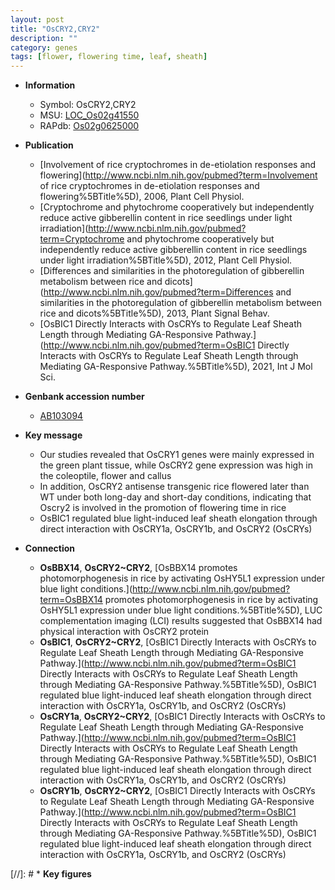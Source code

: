```yaml
---
layout: post
title: "OsCRY2,CRY2"
description: ""
category: genes
tags: [flower, flowering time, leaf, sheath]
---
```


* **Information**  
    + Symbol: OsCRY2,CRY2  
    + MSU: [LOC_Os02g41550](http://rice.uga.edu/cgi-bin/ORF_infopage.cgi?orf=LOC_Os02g41550)  
    + RAPdb: [Os02g0625000](http://rapdb.dna.affrc.go.jp/viewer/gbrowse_details/irgsp1?name=Os02g0625000)  

* **Publication**  
    + [Involvement of rice cryptochromes in de-etiolation responses and flowering](http://www.ncbi.nlm.nih.gov/pubmed?term=Involvement of rice cryptochromes in de-etiolation responses and flowering%5BTitle%5D), 2006, Plant Cell Physiol.
    + [Cryptochrome and phytochrome cooperatively but independently reduce active gibberellin content in rice seedlings under light irradiation](http://www.ncbi.nlm.nih.gov/pubmed?term=Cryptochrome and phytochrome cooperatively but independently reduce active gibberellin content in rice seedlings under light irradiation%5BTitle%5D), 2012, Plant Cell Physiol.
    + [Differences and similarities in the photoregulation of gibberellin metabolism between rice and dicots](http://www.ncbi.nlm.nih.gov/pubmed?term=Differences and similarities in the photoregulation of gibberellin metabolism between rice and dicots%5BTitle%5D), 2013, Plant Signal Behav.
    + [OsBIC1 Directly Interacts with OsCRYs to Regulate Leaf Sheath Length through Mediating GA-Responsive Pathway.](http://www.ncbi.nlm.nih.gov/pubmed?term=OsBIC1 Directly Interacts with OsCRYs to Regulate Leaf Sheath Length through Mediating GA-Responsive Pathway.%5BTitle%5D), 2021, Int J Mol Sci.

* **Genbank accession number**  
    + [AB103094](http://www.ncbi.nlm.nih.gov/nuccore/AB103094)

* **Key message**  
    + Our studies revealed that OsCRY1 genes were mainly expressed in the green plant tissue, while OsCRY2 gene expression was high in the coleoptile, flower and callus
    + In addition, OsCRY2 antisense transgenic rice flowered later than WT under both long-day and short-day conditions, indicating that Oscry2 is involved in the promotion of flowering time in rice
    + OsBIC1 regulated blue light-induced leaf sheath elongation through direct interaction with OsCRY1a, OsCRY1b, and OsCRY2 (OsCRYs)

* **Connection**  
    + __OsBBX14__, __OsCRY2~CRY2__, [OsBBX14 promotes photomorphogenesis in rice by activating OsHY5L1 expression under blue light conditions.](http://www.ncbi.nlm.nih.gov/pubmed?term=OsBBX14 promotes photomorphogenesis in rice by activating OsHY5L1 expression under blue light conditions.%5BTitle%5D),  LUC complementation imaging (LCI) results suggested that OsBBX14 had physical interaction with OsCRY2 protein
    + __OsBIC1__, __OsCRY2~CRY2__, [OsBIC1 Directly Interacts with OsCRYs to Regulate Leaf Sheath Length through Mediating GA-Responsive Pathway.](http://www.ncbi.nlm.nih.gov/pubmed?term=OsBIC1 Directly Interacts with OsCRYs to Regulate Leaf Sheath Length through Mediating GA-Responsive Pathway.%5BTitle%5D),  OsBIC1 regulated blue light-induced leaf sheath elongation through direct interaction with OsCRY1a, OsCRY1b, and OsCRY2 (OsCRYs)
    + __OsCRY1a__, __OsCRY2~CRY2__, [OsBIC1 Directly Interacts with OsCRYs to Regulate Leaf Sheath Length through Mediating GA-Responsive Pathway.](http://www.ncbi.nlm.nih.gov/pubmed?term=OsBIC1 Directly Interacts with OsCRYs to Regulate Leaf Sheath Length through Mediating GA-Responsive Pathway.%5BTitle%5D),  OsBIC1 regulated blue light-induced leaf sheath elongation through direct interaction with OsCRY1a, OsCRY1b, and OsCRY2 (OsCRYs)
    + __OsCRY1b__, __OsCRY2~CRY2__, [OsBIC1 Directly Interacts with OsCRYs to Regulate Leaf Sheath Length through Mediating GA-Responsive Pathway.](http://www.ncbi.nlm.nih.gov/pubmed?term=OsBIC1 Directly Interacts with OsCRYs to Regulate Leaf Sheath Length through Mediating GA-Responsive Pathway.%5BTitle%5D),  OsBIC1 regulated blue light-induced leaf sheath elongation through direct interaction with OsCRY1a, OsCRY1b, and OsCRY2 (OsCRYs)

[//]: # * **Key figures**  


